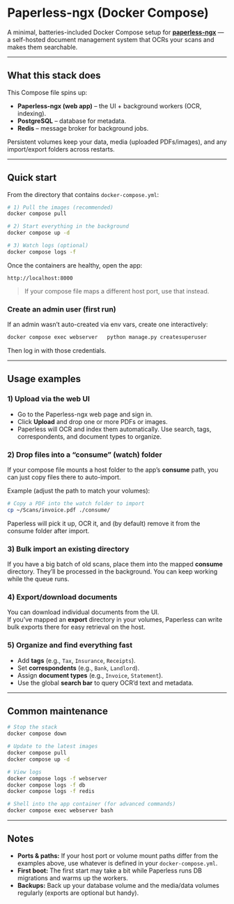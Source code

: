 # Paperless-ngx (Docker Compose)

A minimal, batteries-included Docker Compose setup for **[paperless-ngx](https://github.com/paperless-ngx/paperless-ngx)** — a self-hosted document management system that OCRs your scans and makes them searchable.

---

## What this stack does

This Compose file spins up:

- **Paperless-ngx (web app)** – the UI + background workers (OCR, indexing).
- **PostgreSQL** – database for metadata.
- **Redis** – message broker for background jobs.

Persistent volumes keep your data, media (uploaded PDFs/images), and any import/export folders across restarts.

---

## Quick start

From the directory that contains `docker-compose.yml`:

```bash
# 1) Pull the images (recommended)
docker compose pull

# 2) Start everything in the background
docker compose up -d

# 3) Watch logs (optional)
docker compose logs -f
```

Once the containers are healthy, open the app:

```
http://localhost:8000
```

> If your compose file maps a different host port, use that instead.

### Create an admin user (first run)

If an admin wasn’t auto-created via env vars, create one interactively:

```bash
docker compose exec webserver   python manage.py createsuperuser
```

Then log in with those credentials.

---

## Usage examples

### 1) Upload via the web UI
- Go to the Paperless-ngx web page and sign in.
- Click **Upload** and drop one or more PDFs or images.
- Paperless will OCR and index them automatically. Use search, tags, correspondents, and document types to organize.

### 2) Drop files into a “consume” (watch) folder
If your compose file mounts a host folder to the app’s **consume** path, you can just copy files there to auto-import.

Example (adjust the path to match your volumes):

```bash
# Copy a PDF into the watch folder to import
cp ~/Scans/invoice.pdf ./consume/
```

Paperless will pick it up, OCR it, and (by default) remove it from the consume folder after import.

### 3) Bulk import an existing directory
If you have a big batch of old scans, place them into the mapped **consume** directory. They’ll be processed in the background. You can keep working while the queue runs.

### 4) Export/download documents
You can download individual documents from the UI.  
If you’ve mapped an **export** directory in your volumes, Paperless can write bulk exports there for easy retrieval on the host.

### 5) Organize and find everything fast
- Add **tags** (e.g., `Tax`, `Insurance`, `Receipts`).
- Set **correspondents** (e.g., `Bank`, `Landlord`).
- Assign **document types** (e.g., `Invoice`, `Statement`).
- Use the global **search bar** to query OCR’d text and metadata.

---

## Common maintenance

```bash
# Stop the stack
docker compose down

# Update to the latest images
docker compose pull
docker compose up -d

# View logs
docker compose logs -f webserver
docker compose logs -f db
docker compose logs -f redis

# Shell into the app container (for advanced commands)
docker compose exec webserver bash
```

---

## Notes

- **Ports & paths:** If your host port or volume mount paths differ from the examples above, use whatever is defined in your `docker-compose.yml`.
- **First boot:** The first start may take a bit while Paperless runs DB migrations and warms up the workers.
- **Backups:** Back up your database volume and the media/data volumes regularly (exports are optional but handy).
